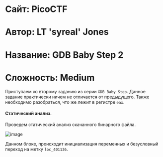 
# Сайт: PicoCTF
# Автор: LT 'syreal' Jones
# Название: GDB Baby Step 2
# Сложность: Medium

Приступаем ко второму заданию из серии `GDB Baby Step`. Данное задание практически ничем не отличается от предыдущего.
Также необходимо разобраться, что же лежит в регистре `eax`.

#### Статический анализ. 

Проведем статический анализ скачанного бинарного файла. 

![image](https://github.com/user-attachments/assets/0c09b5fe-fd22-47d5-9643-6cc9e11ac288)

Данном блоке, происходит инициализация переменных и безусловный переход на метку `loc_401136`.

